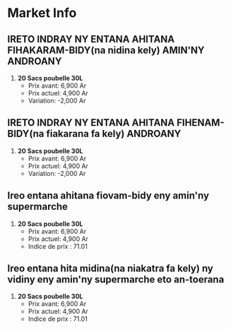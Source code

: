 # Market Info

## IRETO INDRAY NY ENTANA AHITANA FIHAKARAM-BIDY(na nidina kely) AMIN'NY ANDROANY

1. **20 Sacs poubelle 30L**
   - Prix avant: 6,900 Ar
   - Prix actuel: 4,900 Ar
   - Variation: -2,000 Ar

## IRETO INDRAY NY ENTANA AHITANA FIHENAM-BIDY(na fiakarana fa kely) ANDROANY

1. **20 Sacs poubelle 30L**
   - Prix avant: 6,900 Ar
   - Prix actuel: 4,900 Ar
   - Variation: -2,000 Ar

## Ireo entana ahitana fiovam-bidy eny amin'ny supermarche

1. **20 Sacs poubelle 30L**
   - Prix avant: 6,900 Ar
   - Prix actuel: 4,900 Ar
   - Indice de prix : 71.01

## Ireo entana hita midina(na niakatra fa kely) ny vidiny eny amin'ny supermarche eto an-toerana

1. **20 Sacs poubelle 30L**
   - Prix avant: 6,900 Ar
   - Prix actuel: 4,900 Ar
   - Indice de prix : 71.01


